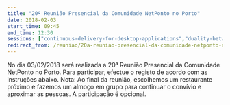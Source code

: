 ```yaml
---
title: "20ª Reunião Presencial da Comunidade NetPonto no Porto"
date: 2018-02-03
start_time: 09:45
end_time: 12:30
sessions: ["continuous-delivery-for-desktop-applications","duality-between-clr-and-jvm"]
redirect_from: /reuniao/20a-reuniao-presencial-da-comunidade-netponto-no-porto/
---
```

No dia 03/02/2018 será realizada a 20ª Reunião Presencial da Comunidade NetPonto no Porto. Para participar, efectue o registo de acordo com as instruções abaixo.
Nota: Ao final da reunião, escolhemos um restaurante próximo e fazemos um almoço em grupo para continuar o convívio e aproximar as pessoas. A participação é opcional.